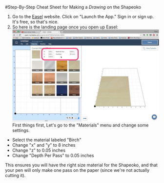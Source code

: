 #Step-By-Step Cheat Sheet for Making a _Drawing_ on the Shapeoko

1. Go to the [Easel](https://www.inventables.com/technologies/easel) website.  Click on "Launch the App." Sign in or sign up.  It's free, so that's nice.
2. So here is the landing page once you open up Easel: ![alt text][1]
First things first, Let's go to the "Materials" menu and change some settings.
- Select the material labeled "Birch"
- Change "x" and "y" to 8 inches
- Change "z" to 0.05 inches
- Change "Depth Per Pass" to 0.05 inches

This ensures you will have the right size material for the Shapeoko, and that your pen will only make one pass on the paper (since we're not actually cutting it).







[1]: https://raw.githubusercontent.com/noahcoleman/ioLabCheatSheets/master/images/Materials.jpg "Materials settings."